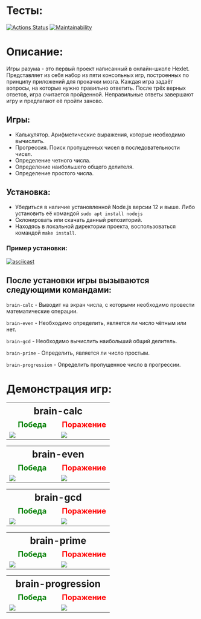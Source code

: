 # Тесты:

[![Actions Status](https://github.com/AxeRicin/frontend-project-44/workflows/hexlet-check/badge.svg)](https://github.com/AxeRicin/frontend-project-44/actions)
[![Maintainability](https://api.codeclimate.com/v1/badges/27bdf193d701bb8bcb49/maintainability)](https://codeclimate.com/github/AxeRicin/frontend-project-44/maintainability)

# Описание:

Игры разума - это первый проект написанный в онлайн-школе Hexlet. 
Представляет из себя набор из пяти консольных игр, построенных по принципу приложений для прокачки мозга. Каждая игра задаёт вопросы, на которые нужно правильно ответить. После трёх верных ответов, игра считается пройденной. Неправильные ответы завершают игру и предлагают её пройти заново.

## Игры:
+ Калькулятор. Арифметические выражения, которые необходимо вычислить.
+ Прогрессия. Поиск пропущенных чисел в последовательности чисел.
+ Определение четного числа.
+ Определение наибольшего общего делителя.
+ Определение простого числа.

## Установка: 
+ Убедиться в наличие установленной Node.js версии 12 и выше. Либо установить её командой `sudo apt install nodejs`
+ Склонировать или скачать данный репозиторий.
+ Находясь в локальной директории проекта, воспользоваться командой `make install`.

### Пример установки:
[![asciicast](https://asciinema.org/a/UlL6GisYC3qNiFHnYuw0E8HdE.svg)](https://asciinema.org/a/UlL6GisYC3qNiFHnYuw0E8HdE)

## После установки игры вызываются следующими командами:
`brain-calc` - Выводит на экран числа, с которыми необходимо провести математические операции.

`brain-even` - Необходимо определить, является ли число чётным или нет.

`brain-gcd` - Необходимо вычислить наибольший общий делитель.

`brain-prime` - Определить, является ли число простым.

`brain-progression` - Определить пропущенное число в прогрессии. 

# Демонстрация игр:

<table style="width: 100%">
        <tr>
            <th style="width: 100%; text-align: center; font-size: 25px" colspan="2">brain-calc</th>
        </tr>
        <tr>
            <td style="width: 50%; text-align: center; font-weight: bold; font-size: 20px; color: green">Победа</td>
            <td style="width: 50%; text-align: center; font-weight: bold; font-size: 20px; color: red">Поражение</td>
        </tr>
        <tr>
            <td style="width: 50%;"><a href="https://asciinema.org/a/0vbgOvYshzuI8CUkVJSHZjKKZ" target="_blank"><img src="https://asciinema.org/a/0vbgOvYshzuI8CUkVJSHZjKKZ.svg" /></a></td>
            <td style="width: 50%;"><a href="https://asciinema.org/a/b97q0BwKXL6tX4hDnER2IyUpT" target="_blank"><img src="https://asciinema.org/a/b97q0BwKXL6tX4hDnER2IyUpT.svg" /></a></td>
        </tr>
</table>

<table style="width: 100%">
        <tr>
            <th style="width: 100%; text-align: center; font-size: 25px" colspan="2">brain-even</th>
        </tr>
        <tr>
            <td style="width: 50%; text-align: center; font-weight: bold; font-size: 20px; color: green">Победа</td>
            <td style="width: 50%; text-align: center; font-weight: bold; font-size: 20px; color: red">Поражение</td>
        </tr>
        <tr>
            <td style="width: 50%;"><a href="https://asciinema.org/a/7xMRD0slYau2gXFj8c8k33kk2" target="_blank"><img src="https://asciinema.org/a/7xMRD0slYau2gXFj8c8k33kk2.svg" /></a></td>
            <td style="width: 50%;"><a href="https://asciinema.org/a/s5dyMPAEAIe4WGKTz12IXy5XX" target="_blank"><img src="https://asciinema.org/a/s5dyMPAEAIe4WGKTz12IXy5XX.svg" /></a></td>
        </tr>
</table>

<table style="width: 100%">
        <tr>
            <th style="width: 100%; text-align: center; font-size: 25px" colspan="2">brain-gcd</th>
        </tr>
        <tr>
            <td style="width: 50%; text-align: center; font-weight: bold; font-size: 20px; color: green">Победа</td>
            <td style="width: 50%; text-align: center; font-weight: bold; font-size: 20px; color: red">Поражение</td>
        </tr>
        <tr>
            <td style="width: 50%;"><a href="https://asciinema.org/a/4pql1RPe4kmCdVgiI29KPQtoI" target="_blank"><img src="https://asciinema.org/a/4pql1RPe4kmCdVgiI29KPQtoI.svg" /></a></td>
            <td style="width: 50%;"><a href="https://asciinema.org/a/REOxClmw65L5Ve3U0zXtLliNZ" target="_blank"><img src="https://asciinema.org/a/REOxClmw65L5Ve3U0zXtLliNZ.svg" /></a></td>
        </tr>
</table>

<table style="width: 100%">
        <tr>
            <th style="width: 100%; text-align: center; font-size: 25px" colspan="2">brain-prime</th>
        </tr>
        <tr>
            <td style="width: 50%; text-align: center; font-weight: bold; font-size: 20px; color: green">Победа</td>
            <td style="width: 50%; text-align: center; font-weight: bold; font-size: 20px; color: red">Поражение</td>
        </tr>
        <tr>
            <td style="width: 50%;"><a href="https://asciinema.org/a/OIwNPqdHg4nxaoIdkK5eIVP8g" target="_blank"><img src="https://asciinema.org/a/OIwNPqdHg4nxaoIdkK5eIVP8g.svg" /></a></td>
            <td style="width: 50%;"><a href="https://asciinema.org/a/fJ8IOnHA9dvbcV5sRaVEvwbwX" target="_blank"><img src="https://asciinema.org/a/fJ8IOnHA9dvbcV5sRaVEvwbwX.svg" /></a></td>
        </tr>
</table>

<table style="width: 100%">
        <tr>
            <th style="width: 100%; text-align: center; font-size: 25px" colspan="2">brain-progression</th>
        </tr>
        <tr>
            <td style="width: 50%; text-align: center; font-weight: bold; font-size: 20px; color: green">Победа</td>
            <td style="width: 50%; text-align: center; font-weight: bold; font-size: 20px; color: red">Поражение</td>
        </tr>
        <tr>
            <td style="width: 50%;"><a href="https://asciinema.org/a/620y7Y4AvdZvEX97bWhrYrbQ5" target="_blank"><img src="https://asciinema.org/a/620y7Y4AvdZvEX97bWhrYrbQ5.svg" /></a></td>
            <td style="width: 50%;"><a href="https://asciinema.org/a/JEuGbqcVTrifP5bXIJ67A4msn" target="_blank"><img src="https://asciinema.org/a/JEuGbqcVTrifP5bXIJ67A4msn.svg" /></a></td>
        </tr>
</table>
